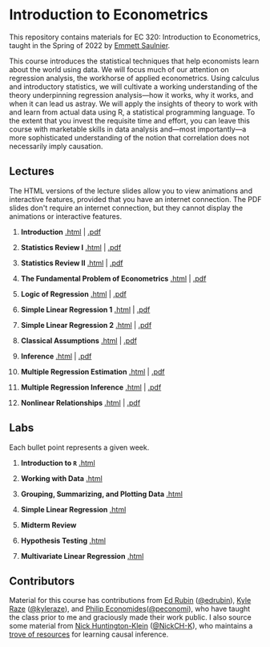 # Introduction to Econometrics  

This repository contains materials for EC 320: Introduction to Econometrics, taught in the Spring of 2022 by [Emmett Saulnier](https://www.emmettsaulnier.com).  

This course introduces the statistical techniques that help economists learn about the world using data. We will focus much of our attention on regression analysis, the workhorse of applied econometrics. Using calculus and introductory statistics, we will cultivate a working understanding of the theory underpinning regression analysis—how it works, why it works, and when it can lead us astray. We will apply the insights of theory to work with and learn from actual data using R, a statistical programming language. To the extent that you invest the requisite time and effort, you can leave this course with marketable skills in data analysis and—most importantly—a more sophisticated understanding of the notion that correlation does not necessarily imply causation.

## Lectures

The HTML versions of the lecture slides allow you to view animations and interactive features, provided that you have an internet connection. The PDF slides don't require an internet connection, but they cannot display the animations or interactive features.

1. **Introduction** [.html](https://raw.githack.com/emmettsaulnier/EC320s22/main/lectures/01-introduction/01-Introduction.html) | [.pdf](https://github.com/emmettsaulnier/EC320s22/blob/main/lectures/01-introduction/01-Introduction.pdf)  

2. **Statistics Review I** [.html](https://raw.githack.com/emmettsaulnier/EC320s22/main/lectures/02-review/02-Review.html) | [.pdf](https://github.com/emmettsaulnier/EC320s22/blob/main/lectures/02-review/02-Review.pdf)

3. **Statistics Review II** [.html](https://raw.githack.com/emmettsaulnier/EC320s22/main/lectures/03-review/03-Review.html) | [.pdf](https://github.com/emmettsaulnier/EC320s22/blob/main/lectures/03-review/03-Review.pdf)  

4. **The Fundamental Problem of Econometrics** [.html](https://raw.githack.com/emmettsaulnier/EC320s22/main/lectures/04-fun-problem/04-fun-problem.html) | [.pdf](https://github.com/emmettsaulnier/EC320s22/blob/main/lectures/04-fun-problem/04-fun-problem.pdf)  

5. **Logic of Regression** [.html](https://raw.githack.com/emmettsaulnier/EC320s22/main/lectures/05-regression/05-Regression.html) | [.pdf](https://github.com/emmettsaulnier/EC320s22/blob/main/lectures/05-regression/05-Regression.pdf)  

6. **Simple Linear Regression 1** [.html](https://raw.githack.com/emmettsaulnier/EC320s22/main/lectures/06-simple-reg-i/06-Simple_Linear_Regression_Estimation_I.html) | [.pdf](https://github.com/emmettsaulnier/EC320s22/blob/main/lectures/06-simple-reg-i/06-Simple_Linear_Regression_Estimation_I.pdf)  

7. **Simple Linear Regression 2** [.html](https://raw.githack.com/emmettsaulnier/EC320s22/main/lectures/07-simple-reg-ii/07-Simple_Linear_Regression_Estimation_II.html) | [.pdf](https://github.com/emmettsaulnier/EC320s22/blob/main/lectures/07-simple-reg-ii/07-Simple_Linear_Regression_Estimation_II.pdf)  

8. **Classical Assumptions** [.html](https://raw.githack.com/emmettsaulnier/EC320s22/main/lectures/08-classic-assumptions/08-Classical_Assumptions.html) | [.pdf](https://github.com/emmettsaulnier/EC320s22/blob/main/lectures/08-classic-assumptions/08-Classical_Assumptions.pdf)  

9. **Inference** [.html](https://rawcdn.githack.com/emmettsaulnier/EC320s22/07586594875d320f32e5fe3625aca1e484e76456/lectures/09-simple-reg-iii/09-Simple_LR_Inference.html) | [.pdf](https://github.com/emmettsaulnier/EC320s22/blob/main/lectures/09-simple-reg-iii/09-Simple_LR_Inference.pdf)  

10. **Multiple Regression Estimation** [.html](https://rawcdn.githack.com/emmettsaulnier/EC320s22/1cc50c90fa8d81e394094063cb11a823d920a266/lectures/10-multiple-reg-i/10-Multiple_LR_Est.html) | [.pdf](https://github.com/emmettsaulnier/EC320s22/blob/main/lectures/10-multiple-reg-i/10-Multiple_LR_est.pdf)  

11. **Multiple Regression Inference** [.html](https://raw.githack.com/emmettsaulnier/EC320s22/main/lectures/11-multiple-reg-ii/11-MLR_Inference.html#1) | [.pdf](https://github.com/emmettsaulnier/EC320s22/blob/main/lectures/11-multiple-reg-ii/11-MLR_Inference.pdf)  

12. **Nonlinear Relationships** [.html](https://raw.githack.com/emmettsaulnier/EC320s22/main/lectures/11-multiple-reg-ii/11-MLR_Inference.html#1) | [.pdf](https://github.com/emmettsaulnier/EC320s22/blob/main/lectures/12-nonlinear-variables/12-Nonlinear_Relationships.pdf)  



## Labs

Each bullet point represents a given week.

1. **Introduction to `R`** 
[.html](https://raw.githack.com/emmettsaulnier/EC320s22/main/labs/01-introduction-to-R/01-introduction-to-R.html)

2. **Working with Data** 
[.html](https://raw.githack.com/emmettsaulnier/EC320s22/main/labs/02-working-with-data/02-working-with-data.html)

3. **Grouping, Summarizing, and Plotting Data**
[.html](https://raw.githack.com/emmettsaulnier/EC320s22/main/labs/03-grouping-summarizing-plotting/03-grouping-summarizing-plotting.html)

4. **Simple Linear Regression**
[.html](https://raw.githack.com/emmettsaulnier/EC320s22/main/labs/04-simple-linear-regression/04-simple-linear-regression.html)

5. **Midterm Review** 

6. **Hypothesis Testing**
[.html](https://raw.githack.com/emmettsaulnier/EC320s22/main/labs/06-hypothesis-testing/06-hypothesis-testing.html) 

7. **Multivariate Linear Regression**
[.html](https://raw.githack.com/emmettsaulnier/EC320s22/main/labs/07-multivariate-linear-regression/07-multivariate-linear-regression.html)

## Contributors

Material for this course has contributions from [Ed Rubin](http://edrub.in/) ([@edrubin](https://github.com/edrubin)), [Kyle Raze](https://kyleraze.com/) ([@kyleraze](https://github.com/kyleraze)), and [Philip Economides](https://philip-economides.com/)([@peconomi](https://github.com/peconomi)), who have taught the class prior to me and graciously made their work public. I also source some material from [Nick Huntington-Klein](https://nickchk.com/) ([@NickCH-K](https://github.com/NickCH-K)), who maintains a [trove of resources](https://nickchk.com/causalgraphs.html) for learning causal inference. 
